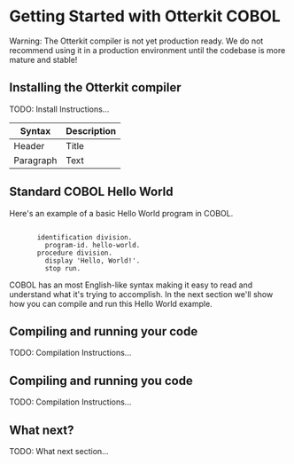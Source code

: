 # Getting Started with Otterkit COBOL

Warning: The Otterkit compiler is not yet production ready. We do not recommend using it in a production environment until the codebase is more mature and stable!

## Installing the Otterkit compiler

TODO: Install Instructions...

| Syntax      | Description |
| ----------- | ----------- |
| Header      | Title       |
| Paragraph   | Text        |

## Standard COBOL Hello World

Here's an example of a basic Hello World program in COBOL.

```cobol

       identification division.
         program-id. hello-world.
       procedure division.
         display 'Hello, World!'.
         stop run.

```

COBOL has an most English-like syntax making it easy to read and
understand what it's trying to accomplish. In the next section
we'll show how you can compile and run this Hello World example.

## Compiling and running your code

TODO: Compilation Instructions...

## Compiling and running you code

TODO: Compilation Instructions...

## What next?

TODO: What next section...
